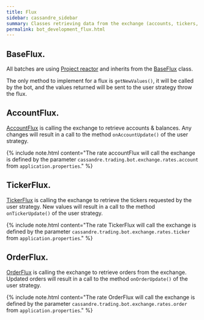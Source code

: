 ```yaml
---
title: Flux
sidebar: cassandre_sidebar
summary: Classes retrieving data from the exchange (accounts, tickers, and orders) and pushing them to the strategy.
permalink: bot_development_flux.html
---
```


## BaseFlux.
All batches are using [Project reactor](https://projectreactor.io) and inherits from the [BaseFlux](https://github.com/cassandre-tech/cassandre-trading-bot/blob/development/trading-bot-spring-boot-autoconfigure/src/main/java/tech/cassandre/trading/bot/util/base/BaseFlux.java) class. 

The only method to implement for a flux is <code>getNewValues()</code>, it will be called by the bot, and the values returned will be sent to the user strategy throw the flux. 

## AccountFlux.
[AccountFlux](https://github.com/cassandre-tech/cassandre-trading-bot/blob/development/trading-bot-spring-boot-autoconfigure/src/main/java/tech/cassandre/trading/bot/batch/AccountFlux.java) is calling the exchange to retrieve accounts & balances. Any changes will result in a call to the method <code>onAccountUpdate()</code> of the user strategy.

{% include note.html content="The rate accountFlux will call the exchange is defined by the parameter <code>cassandre.trading.bot.exchange.rates.account</code> from <code>application.properties</code>." %}

## TickerFlux.
[TickerFlux](https://github.com/cassandre-tech/cassandre-trading-bot/blob/development/trading-bot-spring-boot-autoconfigure/src/main/java/tech/cassandre/trading/bot/batch/TickerFlux.java) is calling the exchange to retrieve the tickers requested by the user strategy. New values will result in a call to the method <code>onTickerUpdate()</code> of the user strategy.

{% include note.html content="The rate TickerFlux will call the exchange is defined by the parameter <code>cassandre.trading.bot.exchange.rates.ticker</code> from <code>application.properties</code>." %}

## OrderFlux.
[OrderFlux](https://github.com/cassandre-tech/cassandre-trading-bot/blob/development/trading-bot-spring-boot-autoconfigure/src/main/java/tech/cassandre/trading/bot/batch/OrderFlux.java) is calling the exchange to retrieve orders from the exchange. Updated orders will result in a call to the method <code>onOrderUpdate()</code> of the user strategy.

{% include note.html content="The rate OrderFlux will call the exchange is defined by the parameter <code>cassandre.trading.bot.exchange.rates.order</code> from <code>application.properties</code>." %}
